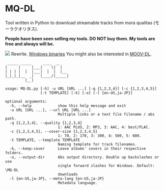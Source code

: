 # MQ-DL
Tool written in Python to download streamable tracks from mora qualitas (モーラクオリタス).    

**People have been seen selling my tools. DO NOT buy them. My tools are free and always will be.**

![](https://i.imgur.com/iCrOETB.png)
Rewrite. [Windows binaries](https://github.com/Sorrow446/MQ-DL/releases)
You might also be interested in [MOOV-DL](https://github.com/Sorrow446/MOOV-DL).

```
 _____ _____     ____  __
|     |     |___|    \|  |
| | | |  |  |___|  |  |  |__
|_|_|_|__  _|   |____/|_____|
         |__|

usage: MQ-DL.py [-h] -u URL [URL ...] [-q {1,2,3,4}] [-c {1,2,3,4,5}]
                [-t TEMPLATE] [-k] [-o] [-l {en-US,ja-JP}]

optional arguments:
  -h, --help            show this help message and exit
  -u URL [URL ...], --url URL [URL ...]
                        Multiple links or a text file filename / abs path.
  -q {1,2,3,4}, --quality {1,2,3,4}
                        1: AAC PLUS, 2: MP3, 3: AAC, 4: best/FLAC.
  -c {1,2,3,4,5}, --cover-size {1,2,3,4,5}
                        1: 70, 2: 170, 3: 300, 4: 500, 5: 600.
  -t TEMPLATE, --template TEMPLATE
                        Naming template for track filenames.
  -k, --keep-cover      Leave albums' covers in their respective folders.
  -o, --output-dir      Abs output directory. Double up backslashes or use
                        single forward slashes for Windows. Default: \MQ-DL
                        downloads
  -l {en-US,ja-JP}, --meta-lang {en-US,ja-JP}
                        Metadata language.
```
